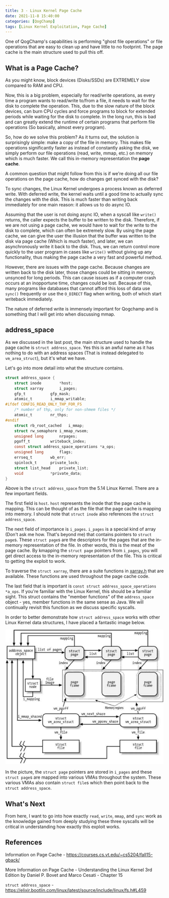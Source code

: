 ```yaml
---
title: 3 - Linux Kernel Page Cache
date: 2021-11-8 15:40:00
categories: [QogChamp]
tags: [Linux Kernel Exploitation, Page Cache]
---
```

One of QogChamp's capabilities is performing "ghost file operations" or file operations that are easy to clean up and have little to no footprint. The page cache is the main structure used to pull this off. 


## What is a Page Cache?
As you might know, block devices (Disks/SSDs) are EXTREMELY slow compared to RAM and CPU. 

Now, this is a big problem, especially for read/write operations, as every time a program wants to read/write to/from a file, it needs to wait for the disk to complete the operation. This, due to the slow nature of the block devices, can burn CPU cycles and force programs to block for extended periods while waiting for the disk to complete. In the long run, this is bad and can greatly extend the runtime of certain programs that perform file operations (So basically, almost every program). 

So, how do we solve this problem? As it turns out, the solution is surprisingly simple: make a copy of the file in memory. This makes file operations significantly faster as instead of constantly asking the disk, we simply perform our file operations (read, write, mmap, etc.) on memory which is much faster. We call this in-memory representation the **page cache**.

A common question that might follow from this is if we're doing all our file operations on the page cache, how do changes get synced with the disk?

To sync changes, the Linux Kernel undergoes a process known as deferred write. With deferred write, the kernel waits until a good time to actually sync the changes with the disk. This is much faster than writing back immediately for one main reason: it allows us to do async IO. 

Assuming that the user is not doing async IO, when a syscall like `write()` returns, the caller expects the buffer to be written to the disk. Therefore, if we are not using a page cache, we would have to wait for the write to the disk to complete, which can often be extremely slow. By using the page cache, we can give the user the illusion that the buffer was written to the disk via page cache (Which is much faster), and later, we can asynchronously write it back to the disk. Thus, we can return control more quickly to the user program in cases like `write()` without giving up any functionality, thus making the page cache a very fast and powerful method.

However, there are issues with the page cache. Because changes are written back to the disk later, those changes could be sitting in memory, unsynced for long periods. This can cause issues as if a computer crash occurs at an inopportune time, changes could be lost. Because of this, many programs like databases that cannot afford this loss of data use `sync()` frequently or use the `O_DIRECT` flag when writing, both of which start writeback immediately. 

The nature of deferred write is immensely important for Qogchamp and is something that I will get into when discussing mmap.

## address_space
As we discussed in the last post, the main structure used to handle the page cache is `struct address_space`. Yes this is an awful name as it has nothing to do with an address spaces (That is instead delegated to `vm_area_struct`), but it's what we have. 

Let's go into more detail into what the structure contains. 

```C
struct address_space {
	struct inode		*host;
	struct xarray		i_pages;
	gfp_t			gfp_mask;
	atomic_t		i_mmap_writable;
#ifdef CONFIG_READ_ONLY_THP_FOR_FS
	/* number of thp, only for non-shmem files */
	atomic_t		nr_thps;
#endif
	struct rb_root_cached	i_mmap;
	struct rw_semaphore	i_mmap_rwsem;
	unsigned long		nrpages;
	pgoff_t			writeback_index;
	const struct address_space_operations *a_ops;
	unsigned long		flags;
	errseq_t		wb_err;
	spinlock_t		private_lock;
	struct list_head	private_list;
	void			*private_data;
}
```

Above is the `struct address_space` from the 5.14 Linux Kernel. There are a few important fields.

 The first field is `host`. `host` represents the inode that the page cache is mapping. This can be thought of as the file that the page cache is mapping into memory. I should note that `struct inode` also references the `struct address_space`.

 The next field of importance is `i_pages`. `i_pages` is a special kind of array (Don't ask me how. That's beyond me) that contains pointers to `struct page`s. These `struct page`s are the descriptors for the pages that are the in-memory representation of the file. In other words, this is the meat of the page cache. By kmapping the `struct page` pointers from `i_pages`, you will get direct access to the in-memory representation of the file. This is critical to getting the exploit to work.

 To traverse the `struct xarray`, there are a suite functions in [xarray.h](https://elixir.bootlin.com/linux/latest/source/include/linux/xarray.h) that are available. These functions are used throughout the page cache code. 

 The last field that is important is `const struct address_space_operations *a_ops`. If you're familiar with the Linux Kernel, this should be a familiar sight. This struct contains the "member functions" of the `address_space` object - yes, member functions in the same sense as Java. We will continually revisit this function as we discuss specific syscalls.

In order to better demonstrate how `struct address_space` works with other Linux Kernel data structures, I have placed a fantastic image below.

![Page Cache](/assets/img/3/page_cache.jpeg)

In the picture, the `struct page` pointers are stored in `i_pages` and these `struct page`s are mapped into various VMAs throughout the system. These various VMAs also contain `struct file`s which then point back to the `struct address_space`.

## What's Next
From here, I want to go into how exactly `read`, `write`, `mmap`, and `sync` work as the knowledge gained from deeply studying these three syscalls will be critical in understanding how exactly this exploit works. 

## References
Information on Page Cache - <https://courses.cs.vt.edu/~cs5204/fall15-gback/>

More Information on Page Cache - Understanding the Linux Kernel 3rd Edition by Daniel P. Bovet and Marco Cesati - Chapter 15

`struct address_space` - <https://elixir.bootlin.com/linux/latest/source/include/linux/fs.h#L459>



